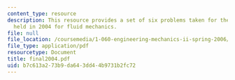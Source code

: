```yaml
---
content_type: resource
description: This resource provides a set of six problems taken for the final exam
  held in 2004 for fluid mechanics.
file: null
file_location: /coursemedia/1-060-engineering-mechanics-ii-spring-2006/b7c613a273b9da643dd44b9731b2fc72_final2004.pdf
file_type: application/pdf
resourcetype: Document
title: final2004.pdf
uid: b7c613a2-73b9-da64-3dd4-4b9731b2fc72
---
```

